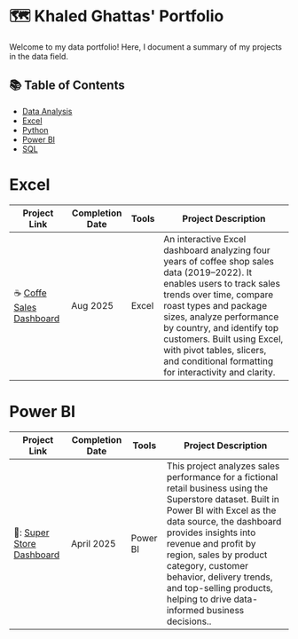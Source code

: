 # 🗺 Khaled Ghattas' Portfolio

Welcome to my data portfolio! Here, I document a summary of my projects in the data field. 

## 📚 Table of Contents
- [Data Analysis](#data-analysis)
- [Excel](#excel)
- [Python](#python)
- [Power BI](#power-bi)
- [SQL](#sql)

# Excel
| Project Link | Completion Date | Tools | Project Description | 
|---|---|---|---|
| :coffee: [Coffe Sales Dashboard](https://github.com/khaleedgt/CoffeSalesDashboard) | Aug 2025 |Excel|An interactive Excel dashboard analyzing four years of coffee shop sales data (2019–2022). It enables users to track sales trends over time, compare roast types and package sizes, analyze performance by country, and identify top customers. Built using Excel, with pivot tables, slicers, and conditional formatting for interactivity and clarity.|

# Power BI
| Project Link | Completion Date | Tools | Project Description | 
|---|---|---|---|
| 🛒: [Super Store Dashboard](https://github.com/khaleedgt/Superstore) | April 2025 |Power BI|This project analyzes sales performance for a fictional retail business using the Superstore dataset. Built in Power BI with Excel as the data source, the dashboard provides insights into revenue and profit by region, sales by product category, customer behavior, delivery trends, and top-selling products, helping to drive data-informed business decisions..|
